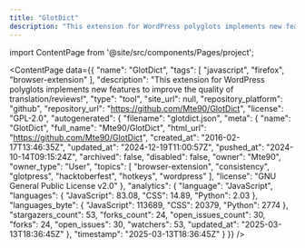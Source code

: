 ```yaml
---
title: "GlotDict"
description: "This extension for WordPress polyglots implements new features to improve the quality of translation/reviews!"
---
```

import ContentPage from '@site/src/components/Pages/project';

<ContentPage
    data={{
  "name": "GlotDict",
  "tags": [
    "javascript",
    "firefox",
    "browser-extension"
  ],
  "description": "This extension for WordPress polyglots implements new features to improve the quality of translation/reviews!",
  "type": "tool",
  "site_url": null,
  "repository_platform": "github",
  "repository_url": "https://github.com/Mte90/GlotDict",
  "license": "GPL-2.0",
  "autogenerated": {
    "filename": "glotdict.json",
    "meta": {
      "name": "GlotDict",
      "full_name": "Mte90/GlotDict",
      "html_url": "https://github.com/Mte90/GlotDict",
      "created_at": "2016-02-17T13:46:35Z",
      "updated_at": "2024-12-19T11:00:57Z",
      "pushed_at": "2024-10-14T09:15:24Z",
      "archived": false,
      "disabled": false,
      "owner": "Mte90",
      "owner_type": "User",
      "topics": [
        "browser-extension",
        "consistency",
        "glotpress",
        "hacktoberfest",
        "hotkeys",
        "wordpress"
      ],
      "license": "GNU General Public License v2.0"
    },
    "analytics": {
      "language": "JavaScript",
      "languages": {
        "JavaScript": 83.08,
        "CSS": 14.89,
        "Python": 2.03
      },
      "languages_byte": {
        "JavaScript": 113689,
        "CSS": 20379,
        "Python": 2774
      },
      "stargazers_count": 53,
      "forks_count": 24,
      "open_issues_count": 30,
      "forks": 24,
      "open_issues": 30,
      "watchers": 53,
      "updated_at": "2025-03-13T18:36:45Z"
    },
    "timestamp": "2025-03-13T18:36:45Z"
  }
}}
/>

